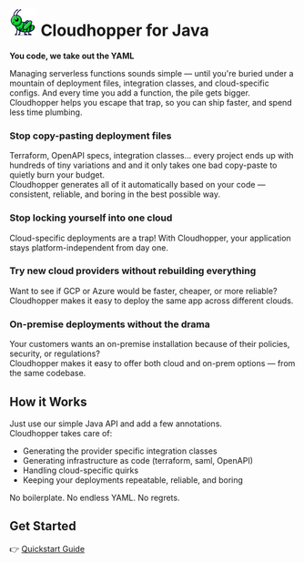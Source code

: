 # <img src="./docs/static/img/logo.svg" alt="logo" width="48px" style="vertical-align: ;" /> Cloudhopper for Java

**You code, we take out the YAML**

Managing serverless functions sounds simple — until you're buried under a mountain of deployment files, integration classes, and cloud-specific configs. And every time you add a function, the pile gets bigger. Cloudhopper helps you escape that trap, so you can ship faster, and spend less time plumbing.

### Stop copy-pasting deployment files

Terraform, OpenAPI specs, integration classes... every project ends up with hundreds of tiny variations and and it only takes one bad copy-paste to quietly burn your budget.  
Cloudhopper generates all of it automatically based on your code — consistent, reliable, and boring in the best possible way.

### Stop locking yourself into one cloud

Cloud-specific deployments are a trap! 
With Cloudhopper, your application stays platform-independent from day one.

### Try new cloud providers without rebuilding everything

Want to see if GCP or Azure would be faster, cheaper, or more reliable?  
Cloudhopper makes it easy to deploy the same app across different clouds.

### On-premise deployments without the drama

Your customers wants an on-premise installation because of their policies, security, or regulations?  
Cloudhopper makes it easy to offer both cloud and on-prem options — from the same codebase.

## How it Works

Just use our simple Java API and add a few annotations.  
Cloudhopper takes care of:
- Generating the provider specific integration classes
- Generating infrastructure as code (terraform, saml, OpenAPI)
- Handling cloud-specific quirks
- Keeping your deployments repeatable, reliable, and boring

No boilerplate. No endless YAML. No regrets.

## Get Started

👉 [Quickstart Guide](https://eppleton.github.io/cloudhopper-mc/)  
